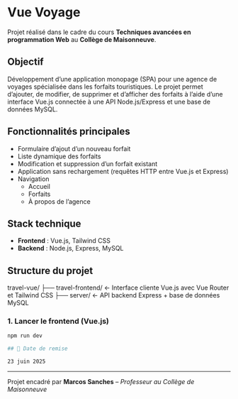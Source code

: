 # Vue Voyage

Projet réalisé dans le cadre du cours **Techniques avancées en programmation Web** au **Collège de Maisonneuve**.

## Objectif

Développement d’une application monopage (SPA) pour une agence de voyages spécialisée dans les forfaits touristiques. Le projet permet d’ajouter, de modifier, de supprimer et d’afficher des forfaits à l’aide d’une interface Vue.js connectée à une API Node.js/Express et une base de données MySQL.

## Fonctionnalités principales

- Formulaire d’ajout d’un nouveau forfait
- Liste dynamique des forfaits
- Modification et suppression d’un forfait existant
- Application sans rechargement (requêtes HTTP entre Vue.js et Express)
- Navigation 
  - Accueil
  - Forfaits
  - À propos de l’agence

## Stack technique

- **Frontend** : Vue.js, Tailwind CSS
- **Backend** : Node.js, Express, MySQL

## Structure du projet

travel-vue/
├── travel-frontend/  ← Interface cliente Vue.js avec Vue Router et Tailwind CSS
├── server/           ← API backend Express + base de données MySQL

### 1. Lancer le frontend (Vue.js)
```bash
npm run dev

## 📅 Date de remise

23 juin 2025
```
---
Projet encadré par **Marcos Sanches** – *Professeur au Collège de Maisonneuve*
